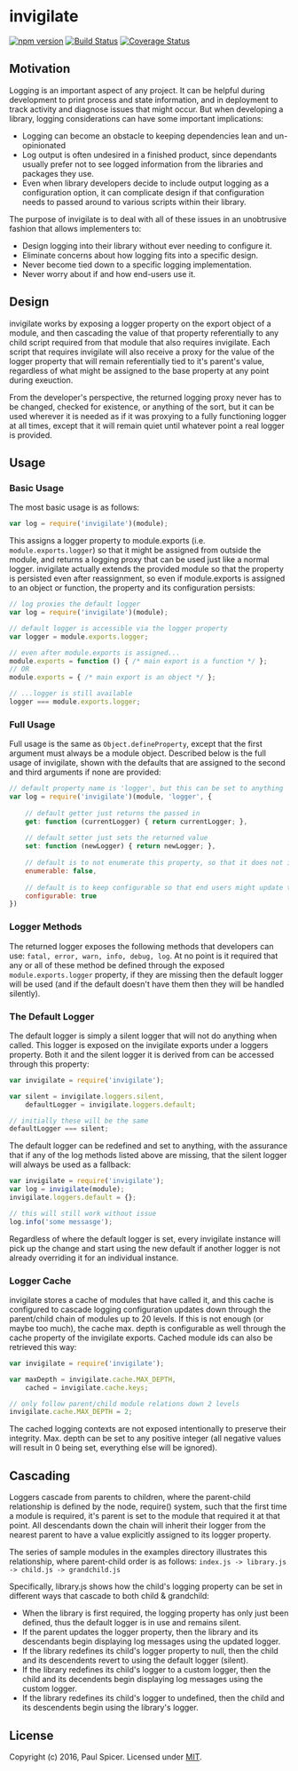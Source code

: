 # invigilate

[![npm version][npm-badge]][npm-url]
[![Build Status][travis-badge]][travis-url]
[![Coverage Status][coveralls-badge]][coveralls-url]

## Motivation
Logging is an important aspect of any project. It can be helpful during development to print process and state information,
and in deployment to track activity and diagnose issues that might occur. But when developing a library, logging 
considerations can have some important implications:
* Logging can become an obstacle to keeping dependencies lean and un-opinionated
* Log output is often undesired in a finished product, since dependants usually prefer not to see logged information from 
the libraries and packages they use. 
* Even when library developers decide to include output logging as a configuration option, it can complicate design if that 
configuration needs to passed around to various scripts within their library.

The purpose of invigilate is to deal with all of these issues in an unobtrusive fashion that allows implementers to:
* Design logging into their library without ever needing to configure it.
* Eliminate concerns about how logging fits into a specific design.
* Never become tied down to a specific logging implementation.
* Never worry about if and how end-users use it.

## Design
invigilate works by exposing a logger property on the export object of a module, and then cascading the value of that
property referentially to any child script required from that module that also requires invigilate. Each script that requires 
invigilate will also receive a proxy for the value of the logger property that will remain referentially tied to it's 
parent's value, regardless of what might be assigned to the base property at any point during exeuction. 

From the developer's perspective, the returned logging proxy never has to be changed, checked for existence, or anything 
of the sort, but it can be used wherever it is needed as if it was proxying to a fully functioning logger at all times, except 
that it will remain quiet until whatever point a real logger is provided.

## Usage
### Basic Usage
The most basic usage is as follows:
```javascript
var log = require('invigilate')(module);
```
This assigns a logger property to module.exports (i.e. `module.exports.logger`) so that it might be assigned from outside
the module, and returns a logging proxy that can be used just like a normal logger. invigilate actually extends the provided
module so that the property is persisted even after reassignment, so even if module.exports is assigned to an object or 
function, the property and its configuration persists:
```javascript
// log proxies the default logger
var log = require('invigilate')(module);

// default logger is accessible via the logger property
var logger = module.exports.logger;

// even after module.exports is assigned...
module.exports = function () { /* main export is a function */ };
// OR
module.exports = { /* main export is an object */ };

// ...logger is still available
logger === module.exports.logger;
```

### Full Usage
Full usage is the same as `Object.defineProperty`, except that the first argument must always be a module object. Described
below is the full usage of invigilate, shown with the defaults that are assigned to the second and third arguments if none
are provided:
```javascript
// default property name is 'logger', but this can be set to anything
var log = require('invigilate')(module, 'logger', {
    
    // default getter just returns the passed in
    get: function (currentLogger) { return currentLogger; },
    
    // default setter just sets the returned value
    set: function (newLogger) { return newLogger; },
    
    // default is to not enumerate this property, so that it does not interfere with existing code that enumerates properties
    enumerable: false,
    
    // default is to keep configurable so that end users might update this configuration
    configurable: true 
})
```

### Logger Methods
The returned logger exposes the following methods that developers can use: `fatal, error, warn, info, debug, log`.
At no point is it required that any or all of these method be defined through the exposed `module.exports.logger` property,
if they are missing then the default logger will be used (and if the default doesn't have them then they will be handled
silently).

### The Default Logger
The default logger is simply a silent logger that will not do anything when called. This logger is exposed on the invigilate
exports under a loggers property. Both it and the silent logger it is derived from can be accessed through this property:
```javascript
var invigilate = require('invigilate');

var silent = invigilate.loggers.silent,
    defaultLogger = invigilate.loggers.default;

// initially these will be the same
defaultLogger === silent;
```
The default logger can be redefined and set to anything, with the assurance that if any of the log methods listed above are 
missing, that the silent logger will always be used as a fallback:
```javascript
var invigilate = require('invigilate');
var log = invigilate(module);
invigilate.loggers.default = {};

// this will still work without issue
log.info('some messasge');
```
Regardless of where the default logger is set, every invigilate instance will pick up the change and start using the new 
default if another logger is not already overriding it for an individual instance.

### Logger Cache
invigilate stores a cache of modules that have called it, and this cache is configured to cascade logging configuration 
updates down through the parent/child chain of modules up to 20 levels. If this is not enough (or maybe too much), the cache
max. depth is configurable as well through the cache property of the invigilate exports. Cached module ids can also be 
retrieved this way:
```javascript
var invigilate = require('invigilate');

var maxDepth = invigilate.cache.MAX_DEPTH,
    cached = invigilate.cache.keys;

// only follow parent/child module relations down 2 levels
invigilate.cache.MAX_DEPTH = 2;
```
The cached logging contexts are not exposed intentionally to preserve their integrity. Max. depth can be set to any positive
integer (all negative values will result in 0 being set, everything else will be ignored).

## Cascading
Loggers cascade from parents to children, where the parent-child relationship is defined by the node, require() system,
such that the first time a module is required, it's parent is set to the module that required it at that point. All 
descendants down the chain will inherit their logger from the nearest parent to have a value explicitly assigned to its 
logger property.

The series of sample modules in the examples directory illustrates this relationship, where parent-child order is as follows:
`index.js -> library.js -> child.js -> grandchild.js`

Specifically, library.js shows how the child's logging property can be set in different ways that cascade to both child &
grandchild:
* When the library is first required, the logging property has only just been defined, thus the default logger is in use 
and remains silent. 
* If the parent updates the logger property, then the library and its descendants begin displaying log messages using the 
updated logger. 
* If the library redefines its child's logger property to null, then the child and its descendents revert to using the 
default logger (silent). 
* If the library redefines its child's logger to a custom logger, then the child and its decendents begin displaying log 
messages using the custom logger.
* If the library redefines its child's logger to undefined, then the child and its descendents begin using the library's
logger.

## License
Copyright (c) 2016, Paul Spicer.
Licensed under [MIT][].

[MIT]: ./LICENSE
[travis-badge]: https://travis-ci.org/pdspicer/invigilate.svg?branch=master
[travis-url]: https://travis-ci.org/pdspicer/invigilate
[npm-badge]: https://badge.fury.io/js/invigilate.svg
[npm-url]: https://badge.fury.io/js/invigilate
[coveralls-badge]: https://coveralls.io/repos/github/pdspicer/invigilate/badge.svg?branch=master
[coveralls-url]: https://coveralls.io/github/pdspicer/invigilate?branch=master